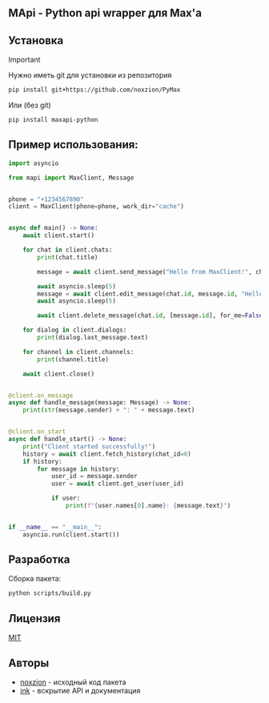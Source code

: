 ## MApi - Python api wrapper для Max'a

## Установка

> [!IMPORTANT]
> Нужно иметь git для установки из репозитория

```bash
pip install git+https://github.com/noxzion/PyMax
```

Или (без git)
```bash
pip install maxapi-python
```

## Пример использования:

```python
import asyncio

from mapi import MaxClient, Message


phone = "+1234567890"
client = MaxClient(phone=phone, work_dir="cache")


async def main() -> None:
    await client.start()

    for chat in client.chats:
        print(chat.title)

        message = await client.send_message("Hello from MaxClient!", chat.id, notify=True)

        await asyncio.sleep(5)
        message = await client.edit_message(chat.id, message.id, "Hello from MaxClient! (edited)")
        await asyncio.sleep(5)

        await client.delete_message(chat.id, [message.id], for_me=False)

    for dialog in client.dialogs:
        print(dialog.last_message.text)

    for channel in client.channels:
        print(channel.title)

    await client.close()


@client.on_message
async def handle_message(message: Message) -> None:
    print(str(message.sender) + ": " + message.text)


@client.on_start
async def handle_start() -> None:
    print("Client started successfully!")
    history = await client.fetch_history(chat_id=0)
    if history:
        for message in history:
            user_id = message.sender
            user = await client.get_user(user_id)

            if user:
                print(f"{user.names[0].name}: {message.text}")


if __name__ == "__main__":
    asyncio.run(client.start())
```

## Разработка

Сборка пакета:

```bash
python scripts/build.py
```

## Лицензия

[MIT](LICENSE)

## Авторы

- [noxzion](https://github.com/noxzion) - исходный код пакета
- [ink](https://github.com/ink-developer) - вскрытие API и документация